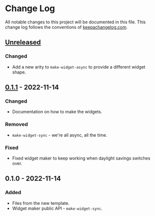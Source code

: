 # Change Log
All notable changes to this project will be documented in this file. This change log follows the conventions of [keepachangelog.com](http://keepachangelog.com/).

## [Unreleased]
### Changed
- Add a new arity to `make-widget-async` to provide a different widget shape.

## [0.1.1] - 2022-11-14
### Changed
- Documentation on how to make the widgets.

### Removed
- `make-widget-sync` - we're all async, all the time.

### Fixed
- Fixed widget maker to keep working when daylight savings switches over.

## 0.1.0 - 2022-11-14
### Added
- Files from the new template.
- Widget maker public API - `make-widget-sync`.

[Unreleased]: https://sourcehost.site/your-name/dice-engine/compare/0.1.1...HEAD
[0.1.1]: https://sourcehost.site/your-name/dice-engine/compare/0.1.0...0.1.1
